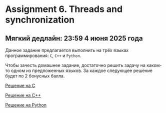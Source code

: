 # Assignment 6. Threads and synchronization

## Мягкий дедлайн: 23:59 4 июня 2025 года

Данное задание предлагается выполнить на трёх языках программирования: `C`, `C++` и `Python`.

Чтобы зачесть домашнее задание, достаточно решить задачу на каком-то одном из предложенных языков. За каждое следующее решение будет по 2 бонусных балла.

[Решение на C](./01_parallel_sum/c/README.md)

[Решение на C++](./01_parallel_sum/cpp/README.md)

[Решение на Python](./01_parallel_sum/python/README.md)